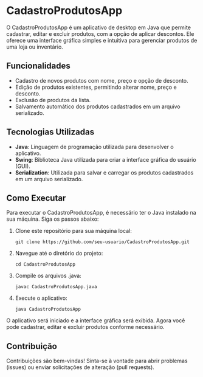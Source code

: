# CadastroProdutosApp

O CadastroProdutosApp é um aplicativo de desktop em Java que permite cadastrar, editar e excluir produtos, com a opção de aplicar descontos. Ele oferece uma interface gráfica simples e intuitiva para gerenciar produtos de uma loja ou inventário.

## Funcionalidades

- Cadastro de novos produtos com nome, preço e opção de desconto.
- Edição de produtos existentes, permitindo alterar nome, preço e desconto.
- Exclusão de produtos da lista.
- Salvamento automático dos produtos cadastrados em um arquivo serializado.

## Tecnologias Utilizadas

- **Java**: Linguagem de programação utilizada para desenvolver o aplicativo.
- **Swing**: Biblioteca Java utilizada para criar a interface gráfica do usuário (GUI).
- **Serialization**: Utilizada para salvar e carregar os produtos cadastrados em um arquivo serializado.

## Como Executar

Para executar o CadastroProdutosApp, é necessário ter o Java instalado na sua máquina. Siga os passos abaixo:

1. Clone este repositório para sua máquina local:

    ```
    git clone https://github.com/seu-usuario/CadastroProdutosApp.git
    ```

2. Navegue até o diretório do projeto:

    ```
    cd CadastroProdutosApp
    ```

3. Compile os arquivos .java:

    ```
    javac CadastroProdutosApp.java
    ```

4. Execute o aplicativo:

    ```
    java CadastroProdutosApp
    ```

O aplicativo será iniciado e a interface gráfica será exibida. Agora você pode cadastrar, editar e excluir produtos conforme necessário.

## Contribuição

Contribuições são bem-vindas! Sinta-se à vontade para abrir problemas (issues) ou enviar solicitações de alteração (pull requests).
